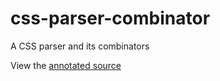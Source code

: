 # css-parser-combinator
A CSS parser and its combinators

View the [annotated source](http://risto-stevcev.github.io/css-parser-combinator/docs/parser.html)

